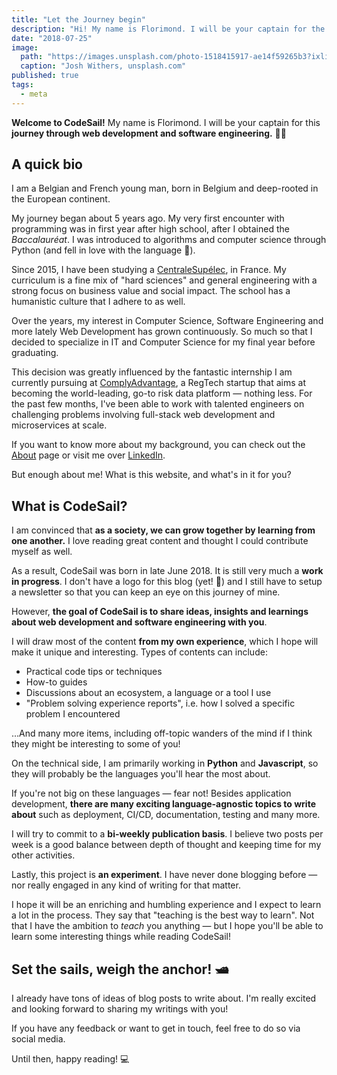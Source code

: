 ```yaml
---
title: "Let the Journey begin"
description: "Hi! My name is Florimond. I will be your captain for the length of this journey. 👨‍✈️"
date: "2018-07-25"
image:
  path: "https://images.unsplash.com/photo-1518415917-ae14f59265b3?ixlib=rb-0.3.5&ixid=eyJhcHBfaWQiOjEyMDd9&s=910601442394dd27fc1eeb5bbcf087e6&auto=format&fit=crop&w=968&q=80"
  caption: "Josh Withers, unsplash.com"
published: true
tags:
  - meta
---
```


**Welcome to CodeSail!** My name is Florimond. I will be your captain for this **journey through web development and software engineering.** 👨‍✈️

## A quick bio

I am a Belgian and French young man, born in Belgium and deep-rooted in the European continent.

My journey began about 5 years ago. My very first encounter with programming was in first year after high school, after I obtained the _Baccalauréat_. I was introduced to algorithms and computer science through Python (and fell in love with the language 🐍).

Since 2015, I have been studying a [CentraleSupélec](http://www.centralesupelec.fr/en), in France. My curriculum is a fine mix of "hard sciences" and general engineering with a strong focus on business value and social impact. The school has a humanistic culture that I adhere to as well.

Over the years, my interest in Computer Science, Software Engineering and more lately Web Development has grown continuously. So much so that I decided to specialize in IT and Computer Science for my final year before graduating.

This decision was greatly influenced by the fantastic internship I am currently pursuing at [ComplyAdvantage](https://complyadvantage.com), a RegTech startup that aims at becoming the world-leading, go-to risk data platform — nothing less. For the past few months, I've been able to work with talented engineers on challenging problems involving full-stack web development and microservices at scale.

If you want to know more about my background, you can check out the [About](https://www.florimondmanca.com/about) page or visit me over [LinkedIn](https://www.linkedin.com/in/florimondmanca).

But enough about me! What is this website, and what's in it for you?

## What is CodeSail?

I am convinced that **as a society, we can grow together by learning from one another.** I love reading great content and thought I could contribute myself as well.

As a result, CodeSail was born in late June 2018. It is still very much a **work in progress**. I don't have a logo for this blog (yet! 🧐) and I still have to setup a newsletter so that you can keep an eye on this journey of mine.

However, **the goal of CodeSail is to share ideas, insights and learnings about web development and software engineering with you**.

I will draw most of the content **from my own experience**, which I hope will make it unique and interesting. Types of contents can include:

- Practical code tips or techniques
- How-to guides
- Discussions about an ecosystem, a language or a tool I use
- "Problem solving experience reports", i.e. how I solved a specific problem I encountered

…And many more items, including off-topic wanders of the mind if I think they might be interesting to some of you!

On the technical side, I am primarily working in **Python** and **Javascript**, so they will probably be the languages you'll hear the most about.

If you're not big on these languages — fear not! Besides application development, **there are many exciting language-agnostic topics to write about** such as deployment, CI/CD, documentation, testing and many more.

I will try to commit to a **bi-weekly publication basis**. I believe two posts per week is a good balance between depth of thought and keeping time for my other activities.

Lastly, this project is **an experiment**. I have never done blogging before — nor really engaged in any kind of writing for that matter.

I hope it will be an enriching and humbling experience and I expect to learn a lot in the process. They say that "teaching is the best way to learn". Not that I have the ambition to _teach_ you anything — but I hope you'll be able to learn some interesting things while reading CodeSail!

## Set the sails, weigh the anchor! 🛥

I already have tons of ideas of blog posts to write about. I'm really excited and looking forward to sharing my writings with you!

If you have any feedback or want to get in touch, feel free to do so via social media.

Until then, happy reading! 💻

